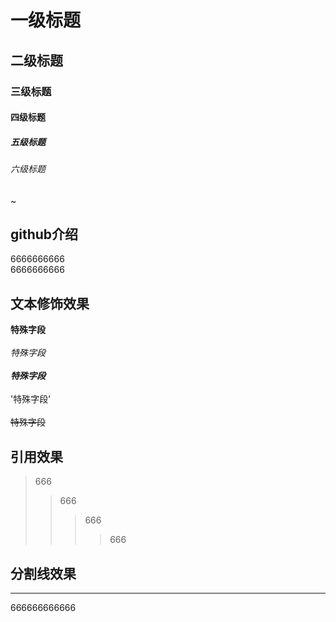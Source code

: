 # 一级标题
## 二级标题
### 三级标题
#### 四级标题
##### 五级标题
###### 六级标题
~
## github介绍
6666666666<br>6666666666

## 文本修饰效果
**特殊字段**<br><br>
*特殊字段*<br><br>
***特殊字段***<br><br>
'特殊字段'<br><br>
~~特殊字段~~<br>

## 引用效果
> 666
>> 666
>>> 666
>>>> 666

## 分割线效果
---
 666666666666


